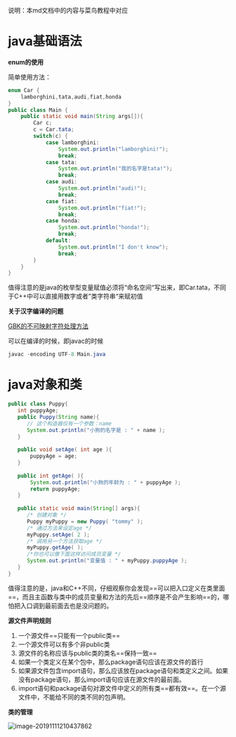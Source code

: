 说明：本md文档中的内容与菜鸟教程中对应

# java基础语法

<b>enum的使用</b>

简单使用方法：

```java
enum Car {
    lamborghini,tata,audi,fiat,honda
}
public class Main {
    public static void main(String args[]){
        Car c;
        c = Car.tata;
        switch(c) {
            case lamborghini:
                System.out.println("lamborghini!");
                break;
            case tata:
                System.out.println("我的名字是tata!");
                break;
            case audi:
                System.out.println("audi!");
                break;
            case fiat:
                System.out.println("fiat!");
                break;
            case honda:
                System.out.println("honda!");
                break;
            default:
                System.out.println("I don't know");
                break;
        }
    }
}
```

值得注意的是java的枚举型变量赋值必须将“命名空间“写出来，即Car.tata，不同于C++中可以直接用数字或者”类字符串“来赋初值



<b>关于汉字编译的问题</b>

[GBK的不可映射字符处理方法]( https://jingyan.baidu.com/article/e3c78d649a56233c4c85f502.html )

可以在编译的时候，即javac的时候

```java
javac -encoding UTF-8 Main.java
```



# java对象和类

```java
public class Puppy{
   int puppyAge;
   public Puppy(String name){
      // 这个构造器仅有一个参数：name
      System.out.println("小狗的名字是 : " + name ); 
   }
 
   public void setAge( int age ){
       puppyAge = age;
   }
 
   public int getAge( ){
       System.out.println("小狗的年龄为 : " + puppyAge ); 
       return puppyAge;
   }
 
   public static void main(String[] args){
      /* 创建对象 */
      Puppy myPuppy = new Puppy( "tommy" );
      /* 通过方法来设定age */
      myPuppy.setAge( 2 );
      /* 调用另一个方法获取age */
      myPuppy.getAge( );
      /*你也可以像下面这样访问成员变量 */
      System.out.println("变量值 : " + myPuppy.puppyAge ); 
   }
}
```

值得注意的是，java和C++不同，仔细观察你会发现==可以把入口定义在类里面==，而且主函数与类中的成员变量和方法的先后==顺序是不会产生影响==的，哪怕把入口调到最前面去也是没问题的。

<b>源文件声明规则</b>

1. 一个源文件==只能有一个public类==
2. 一个源文件可以有多个非public类
3. 源文件的名称应该与public类的类名==保持一致==
4. 如果一个类定义在某个包中，那么package语句应该在源文件的首行
5. 如果源文件包含import语句，那么应该放在package语句和类定义之间。如果没有package语句，那么import语句应该在源文件的最前面。
6. import语句和package语句对源文件中定义的所有类==都有效==。在一个源文件中，不能给不同的类不同的包声明。

<b>类的管理</b>

![image-20191111210437862](D:\picture\image-20191111210437862.png)

